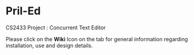 # Pril-Ed
CS2433 Project : Concurrent Text Editor

Please click on the **Wiki** Icon on the tab for general information regarding installation, use and design details.
